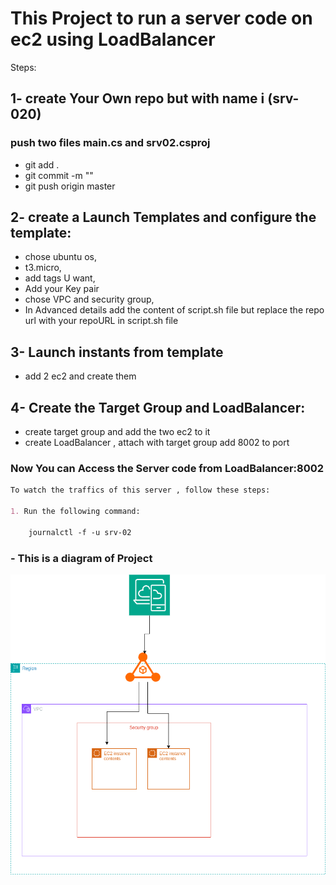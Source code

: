 # This Project to run a server code on ec2 using  LoadBalancer
Steps:

## 1- create Your Own repo but with name i  (srv-020) 

###  push two files  main.cs and srv02.csproj
-  git add .
-  git commit -m ""
-  git push origin master
## 2- create a Launch Templates  and configure the template:
-    chose ubuntu os,
-    t3.micro,
-    add tags U want,
-    Add your Key pair 
-    chose VPC and security group,  
-    In Advanced details add the content of script.sh file  but replace  the repo url with your repoURL in script.sh file
## 3-   Launch instants from  template 
-    add 2 ec2 and create them  
## 4- Create the Target Group and LoadBalancer:
- create target group and add the two ec2 to it 
- create LoadBalancer , attach with target group add 8002 to port 

###  Now  You can Access the Server code from LoadBalancer:8002
```markdown
To watch the traffics of this server , follow these steps:

1. Run the following command:
  
    journalctl -f -u srv-02
``` 

### - This is a diagram of Project 

![The diagram of projcts](https://github.com/khaledhawil/srv-02/blob/master/Untitled%20Diagram.drawio.png)

